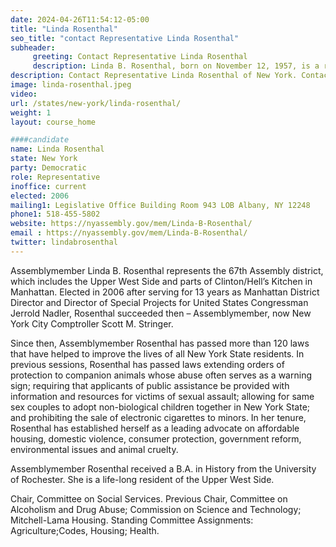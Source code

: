 ```yaml
---
date: 2024-04-26T11:54:12-05:00
title: "Linda Rosenthal"
seo_title: "contact Representative Linda Rosenthal"
subheader:
     greeting: Contact Representative Linda Rosenthal
     description: Linda B. Rosenthal, born on November 12, 1957, is a representative of District 67 as a Democrat in the New York State Assembly. This district includes parts of Manhattan's Upper West Side and Clinton/Hell's Kitchen neighborhoods.
description: Contact Representative Linda Rosenthal of New York. Contact information for Linda Rosenthal includes email address, phone number, and mailing address.
image: linda-rosenthal.jpeg
video:
url: /states/new-york/linda-rosenthal/
weight: 1
layout: course_home

####candidate
name: Linda Rosenthal
state: New York
party: Democratic
role: Representative
inoffice: current
elected: 2006
mailing1: Legislative Office Building Room 943 LOB Albany, NY 12248
phone1: 518-455-5802
website: https://nyassembly.gov/mem/Linda-B-Rosenthal/
email : https://nyassembly.gov/mem/Linda-B-Rosenthal/
twitter: lindabrosenthal
---
```


Assemblymember Linda B. Rosenthal represents the 67th Assembly district, which includes the Upper West Side and parts of Clinton/Hell’s Kitchen in Manhattan. Elected in 2006 after serving for 13 years as Manhattan District Director and Director of Special Projects for United States Congressman Jerrold Nadler, Rosenthal succeeded then – Assemblymember, now New York City Comptroller Scott M. Stringer.

Since then, Assemblymember Rosenthal has passed more than 120 laws that have helped to improve the lives of all New York State residents. In previous sessions, Rosenthal has passed laws extending orders of protection to companion animals whose abuse often serves as a warning sign; requiring that applicants of public assistance be provided with information and resources for victims of sexual assault; allowing for same sex couples to adopt non-biological children together in New York State; and prohibiting the sale of electronic cigarettes to minors. In her tenure, Rosenthal has established herself as a leading advocate on affordable housing, domestic violence, consumer protection, government reform, environmental issues and animal cruelty.

Assemblymember Rosenthal received a B.A. in History from the University of Rochester. She is a life-long resident of the Upper West Side.

Chair, Committee on Social Services. Previous Chair, Committee on Alcoholism and Drug Abuse; Commission on Science and Technology; Mitchell-Lama Housing. Standing Committee Assignments: Agriculture;Codes, Housing; Health.
